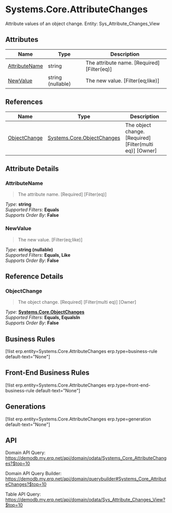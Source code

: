# Systems.Core.AttributeChanges

Attribute values of an object change. Entity: Sys_Attribute_Changes_View

## Attributes

| Name | Type | Description |
| ---- | ---- | --- |
| [AttributeName](Systems.Core.AttributeChanges.md#AttributeName) | string | The attribute name. [Required] [Filter(eq)] 
| [NewValue](Systems.Core.AttributeChanges.md#NewValue) | string (nullable) | The new value. [Filter(eq;like)] 

## References

| Name | Type | Description |
| ---- | ---- | --- |
| [ObjectChange](Systems.Core.AttributeChanges.md#ObjectChange) | [Systems.Core.ObjectChanges](Systems.Core.ObjectChanges.md) | The object change. [Required] [Filter(multi eq)] [Owner] |


## Attribute Details

### AttributeName

> The attribute name. [Required] [Filter(eq)]

_Type_: **string**  
_Supported Filters_: **Equals**  
_Supports Order By_: **False**  

### NewValue

> The new value. [Filter(eq;like)]

_Type_: **string (nullable)**  
_Supported Filters_: **Equals, Like**  
_Supports Order By_: **False**  


## Reference Details

### ObjectChange

> The object change. [Required] [Filter(multi eq)] [Owner]

_Type_: **[Systems.Core.ObjectChanges](Systems.Core.ObjectChanges.md)**  
_Supported Filters_: **Equals, EqualsIn**  
_Supports Order By_: **False**  



## Business Rules

[!list erp.entity=Systems.Core.AttributeChanges erp.type=business-rule default-text="None"]

## Front-End Business Rules

[!list erp.entity=Systems.Core.AttributeChanges erp.type=front-end-business-rule default-text="None"]

## Generations

[!list erp.entity=Systems.Core.AttributeChanges erp.type=generation default-text="None"]

## API

Domain API Query:
<https://demodb.my.erp.net/api/domain/odata/Systems_Core_AttributeChanges?$top=10>

Domain API Query Builder:
<https://demodb.my.erp.net/api/domain/querybuilder#Systems_Core_AttributeChanges?$top=10>

Table API Query:
<https://demodb.my.erp.net/api/domain/odata/Sys_Attribute_Changes_View?$top=10>

